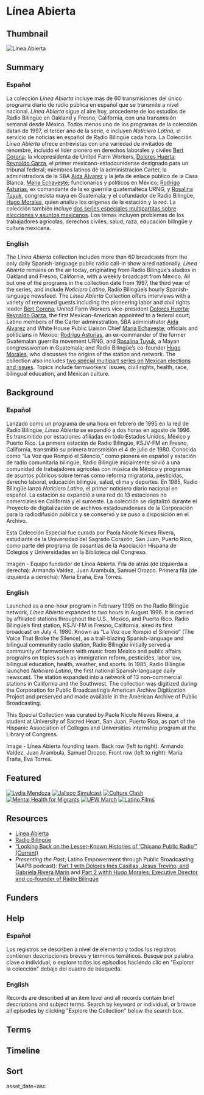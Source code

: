 # Línea Abierta

## Thumbnail

![Línea Abierta](https://s3.amazonaws.com/americanarchive.org/special-collections/founding_linea_team.png "Founding Línea Abierta team: Back row (left to right):  Armando Valdez, Juan Arambula, Samuel Orozco. Front row (left to right):  Maria Eraña, Eva Torres.") 

## Summary 

### Español

La colección *Línea Abierta* incluye más de 60 transmisiones del único programa diario de radio pública en español que se transmite a nivel nacional. *Línea Abierta* sigue al aire hoy, procedente de los estudios de Radio Bilingüe en Oakland y Fresno, California, con una transmisión semanal desde México. Todos menos uno de los programas de la colección datan de 1997, el tercer año de la serie, e incluyen *Noticiero Latino*, el servicio de noticias en español de Radio Bilingüe cada hora. La Colección *Línea Abierta* ofrece entrevistas con una variedad de invitados de renombre, incluido el líder pionero en derechos laborales y civiles [Bert Corona](https://americanarchive.org/catalog/cpb-aacip-375-27mpg7xb); la vicepresidenta de United Farm Workers, [Dolores Huerta](https://americanarchive.org/catalog?f%5Baccess_types%5D%5B%5D=online&f%5Bseries_titles%5D%5B%5D=Linea+Abierta&q=%22dolores+huerta%22&sort=asset_date+asc); [Reynaldo Garza](https://americanarchive.org/catalog/cpb-aacip-375-289gj1j3), el primer mexicano-estadounidense designado para un tribunal federal; miembros latinos de la administración Carter, la administradora de la SBA [Aida Alvarez](https://americanarchive.org/catalog/cpb-aacip-375-91fj718r) y la jefa de enlace público de la Casa Blanca, [Maria Echaveste](https://americanarchive.org/catalog/cpb-aacip-375-93ttf844); funcionarios y políticos en México; [Rodrigo Asturias](https://americanarchive.org/catalog/cpb-aacip-375-5693258h), ex comandante de la ex guerrilla guatemalteca URNG, y [Rosalina Tuyuk](https://americanarchive.org/catalog/cpb-aacip-375-27mpg7vw), congresista maya en Guatemala; y el cofundador de Radio Bilingüe, [Hugo Morales](https://americanarchive.org/catalog/cpb-aacip-375-80vq8cp2), quien analiza los orígenes de la estación y la red. La colección también incluye [dos series especiales multipartitas sobre elecciones y asuntos mexicanos](https://americanarchive.org/catalog?f%5Bseries_titles%5D%5B%5D=Linea+Abierta&per_page=100&q=%22special+series%22&sort=title+asc&f%5baccess_types%5d%5b%5d=online). Los temas incluyen problemas de los trabajadores agrícolas, derechos civiles, salud, raza, educación bilingüe y cultura mexicana.

### English

The *Línea Abierta* collection includes more than 60 broadcasts from the only daily Spanish-language public radio call-in show aired nationally. *Línea Abierta* remains on the air today, originating from Radio Bilingüe’s studios in Oakland and Fresno, California, with a weekly broadcast from Mexico. All but one of the programs in the collection date from 1997, the third year of the series, and include *Noticiero Latino*, Radio Bilingüe’s hourly Spanish-language newsfeed. The *Línea Abierta* Collection offers interviews with a variety of renowned guests including the pioneering labor and civil rights leader [Bert Corona](https://americanarchive.org/catalog/cpb-aacip-375-27mpg7xb); United Farm Workers vice-president [Dolores Huerta](https://americanarchive.org/catalog?f%5Baccess_types%5D%5B%5D=online&f%5Bseries_titles%5D%5B%5D=Linea+Abierta&q=%22dolores+huerta%22&sort=asset_date+asc); [Reynaldo Garza](https://americanarchive.org/catalog/cpb-aacip-375-289gj1j3), the first Mexican-American appointed to a federal court; Latino members of the Carter administration, SBA administrator [Aida Alvarez](https://americanarchive.org/catalog/cpb-aacip-375-91fj718r) and White House Public Liaison Chief [Maria Echaveste](https://americanarchive.org/catalog/cpb-aacip-375-93ttf844); officials and politicians in Mexico; [Rodrigo Asturias](https://americanarchive.org/catalog/cpb-aacip-375-5693258h), an ex-commander of the former Guatemalan guerrilla movement URNG, and [Rosalina Tuyuk](https://americanarchive.org/catalog/cpb-aacip-375-27mpg7vw), a Mayan congresswoman in Guatemala; and Radio Bilingüe’s co-founder [Hugo Morales](https://americanarchive.org/catalog/cpb-aacip-375-80vq8cp2), who discusses the origins of the station and network. The collection also includes [two special multipart series on Mexican elections and issues](https://americanarchive.org/catalog?f%5Bseries_titles%5D%5B%5D=Linea+Abierta&per_page=100&q=%22special+series%22&sort=title+asc&f%5baccess_types%5d%5b%5d=online). Topics include farmworkers’ issues, civil rights, health, race, bilingual education, and Mexican culture.

## Background

### Español

Lanzado como un programa de una hora en febrero de 1995 en la red de Radio Bilingüe, *Línea Abierta* se expandió a dos horas en agosto de 1996. Es transmitido por estaciones afiliadas en todo Estados Unidos, México y Puerto Rico. La primera estación de Radio Bilingüe, KSJV-FM en Fresno, California, transmitió su primera transmisión el 4 de julio de 1980. Conocida como “La Voz que Rompió el Silencio,” como pionera en español y estación de radio comunitaria bilingüe, Radio Bilingüe inicialmente sirvió a una comunidad de trabajadores agrícolas con música de México y programas de asuntos públicos sobre temas como reforma migratoria, pesticidas, derecho laboral, educación bilingüe, salud, clima y deportes. En 1985, Radio Bilingüe lanzó *Noticiero Latino*, el primer noticiero diario nacional en español. La estación se expandió a una red de 13 estaciones no comerciales en California y el suroeste. La colección se digitalizó durante el Proyecto de digitalización de archivos estadounidenses de la Corporación para la radiodifusión pública y se conservó y se puso a disposición en el Archivo.

Esta Colección Especial fue curada por Paola Nicole Nieves Rivera, estudiante de la Universidad del Sagrado Corazón, San Juan, Puerto Rico, como parte del programa de pasantías de la Asociación Hispana de Colegios y Universidades en la Biblioteca del Congreso.

Imagen - Equipo fundador de Línea Abierta. Fila de atrás (de izquierda a derecha): Armando Valdez, Juan Arambula, Samuel Orozco. Primera fila (de izquierda a derecha): Maria Eraña, Eva Torres.

### English

Launched as a one-hour program in February 1995 on the Radio Bilingüe network, *Línea Abierta* expanded to two hours in August 1996. It is carried by affiliated stations throughout the U.S., Mexico, and Puerto Rico. Radio Bilingüe’s first station, KSJV-FM in Fresno, California, aired its first broadcast on July 4, 1980. Known as “La Voz que Rompió el Silencio” (The Voice That Broke the Silence), as a trail-blazing Spanish-language and bilingual community radio station, Radio Bilingüe initially served a community of farmworkers with music from Mexico and public affairs programs on topics such as immigration reform, pesticides, labor law, bilingual education, health, weather, and sports. In 1985, Radio Bilingüe launched *Noticiero Latino*, the first national Spanish-language daily newscast. The station expanded into a network of 13 non-commercial stations in California and the Southwest. The collection was digitized during the Corporation for Public Broadcasting’s American Archive Digitization Project and preserved and made available in the American Archive of Public Broadcasting. 

This Special Collection was curated by Paola Nicole Nieves Rivera, a student at University of Sacred Heart, San Juan, Puerto Rico, as part of the Hispanic Association of Colleges and Universities internship program at the Library of Congress.

Image - Línea Abierta founding team. Back row (left to right):  Armando Valdez, Juan Arambula, Samuel Orozco. Front row (left to right):  Maria Eraña, Eva Torres.

## Featured

[![Lydia Mendoza](https://s3.amazonaws.com/americanarchive.org/special-collections/aapb_tile.png)](/catalog/cpb-aacip-375-27mpg7z2)
[![Jalisco Simulcast](https://s3.amazonaws.com/americanarchive.org/special-collections/aapb_tile.png)](/catalog/cpb-aacip-375-61djhhsc)
[![Culture Clash](https://s3.amazonaws.com/americanarchive.org/special-collections/aapb_tile.png)](/catalog/cpb-aacip-375-8279cxzz)
[![Mental Health for Migrants](https://s3.amazonaws.com/americanarchive.org/special-collections/aapb_tile.png)](/catalog/cpb-aacip-375-18dfn5mw)
[![UFW March](https://s3.amazonaws.com/americanarchive.org/special-collections/aapb_tile.png)](/catalog/cpb-aacip-375-79v15q18)
[![Latino Films](https://s3.amazonaws.com/americanarchive.org/special-collections/aapb_tile.png)](/catalog/cpb-aacip-375-31cjt291)

## Resources

- [Línea Abierta](http://radiobilingue.org/en/rb-programas/linea-abierta-2/)   
- [Radio Bilingüe](http://radiobilingue.org/) 
- [“Looking Back on the Lesser-Known Histories of ‘Chicano Public Radio’” (Current)](https://current.org/2019/07/looking-back-on-the-lesser-known-histories-of-chicano-public-radio/?wallit_nosession=1) 
- *Presenting the Past*; Latino Empowerment through Public Broadcasting (AAPB podcast): [Part 1 with Dolores Inés Casillas, Jesús Treviño, and Gabriela Rivera Marín](https://www.youtube.com/watch?v=plgw01pPzTc&feature=emb_title) and [Part 2 withh Hugo Morales, Executive Director and co-founder of Radio Bilingüe](https://www.youtube.com/watch?v=ugmdotW_GQ0)

## Funders

## Help

### Español

Los registros se describen a nivel de elemento y todos los registros contienen descripciones breves y términos temáticos. Busque por palabra clave o individual, o explore todos los episodios haciendo clic en "Explorar la colección" debajo del cuadro de búsqueda.

### English

Records are described at an item level and all records contain brief descriptions and subject terms. Search by keyword or individual, or browse all episodes by clicking "Explore the Collection" below the search box.

## Terms

## Timeline
 
## Sort

asset_date+asc
